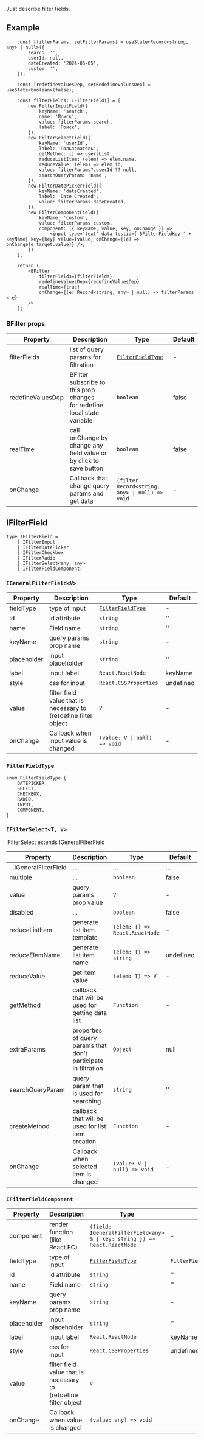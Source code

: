 Just describe filter fields.

## Example
```
	const [filterParams, setFilterParams] = useState<Record<string, any> | null>({
		search: '',
		userId: null,
		dateCreated: '2024-05-05',
		custom: '',
	});

	const [redefineValuesDep, setRedefineValuesDep] = useState<boolean>(false);

	const filterFields: IFilterField[] = [
		new FilterInputField({
			keyName: 'search',
			name: 'Поиск',
			value: filterParams.search,
			label: 'Поиск',
		}),
		new FilterSelectField({
			keyName: 'userId',
			label: 'Пользователь',
			getMethod: () => usersList,
			reduceListItem: (elem) => elem.name,
			reduceValue: (elem) => elem.id,
			value: filterParams?.userId ?? null,
			searchQueryParam: 'name',
		}),
		new FilterDatePickerField({
			keyName: 'dateCreated',
			label: 'Date Created',
			value: filterParams.dateCreated,
		}),
		new FilterComponentField({
			keyName: 'custom',
			value: filterParams.custom,
			component: ({ keyName, value, key, onChange }) =>
				<input type='text' data-testid={'BFilterFieldKey-' + keyName} key={key} value={value} onChange={(e) => onChange(e.target.value)} />,
		})
	];

	return (
		<BFilter
			filterFields={filterFields}
			redefineValuesDep={redefineValuesDep}
			realTime={true}
			onChange={(e: Record<string, any> | null) => filterParams = e}
		/>
	);
```

### BFilter props

Property           | Description                                 | Type                  | Default
------------------ | ------------------------------------------- | --------------------- | -------------------
filterFields       | list of query params for filtration                                          | [```FilterFieldType```](#ifilterfield)         | -
redefineValuesDep  | BFilter subscribe to this prop changes <br>for redefine local state variable | ```boolean```          | false
realTime           | call onChange by change any field value or by click to save button  | ```boolean```          | false
onChange           | Callback that change query params and get data                      | ``` (filter: Record<string, any> \| null) => void ``` | -


## IFilterField

```
type IFilterField =
	| IFilterInput
	| IFilterDatePicker
	| IFilterCheckbox
	| IFilterRadio
	| IFilterSelect<any, any>
	| IFilterFieldComponent;
```

### `IGeneralFilterField<V>`

Property           | Description                                 | Type                  | Default
------------------ | ------------------------------------------- | --------------------- | -------------------
fieldType          | type of input                               | [``` FilterFieldType ```](#filterfieldtype)         | -
id                 | id attribute | ```string```          | ''
name               | Field name  | ```string```          | ''
keyName            | query params prop name  | ```string```          | -
placeholder        | input placeholder  | ```string```          | ''
label              | input label  | ```React.ReactNode```          | keyName
style              | css for input  | ```React.CSSProperties```          | undefined
value              | filter field value that is necessary to (re)define filter object  | ```V```          | -
onChange           | Callback when input value is changed                      | ``` (value: V \| null) => void ``` | -

### `FilterFieldType`

```
enum FilterFieldType {
	DATEPICKER,
	SELECT,
	CHECKBOX,
	RADIO,
	INPUT,
	COMPONENT,
}
```

### `IFilterSelect<T, V>`

IFilterSelect extends IGeneralFilterField

Property           | Description                                 | Type                  | Default
------------------ | ------------------------------------------- | --------------------- | -------------------
...IGeneralFilterField          | ...                               | ...         | ...
multiple                 | ... | ```boolean```          | false
value                 | query params prop value | ```V```          | -
disabled               | ...  | ```boolean```          | false
reduceListItem            | generate list item template  | ``` (elem: T) => React.ReactNode ``` | -
reduceElemName        | generate list item name  | ``` (elem: T) => string ```          | undefined
reduceValue              | get item value  | ``` (elem: T) => V ```          | -
getMethod              | callback that will be used for getting data list  | ```Function```          | -
extraParams              | properties of query params that don't participate in filtration  | ```Object```          | null
searchQueryParam              | query param that is used for searching  | ```string```          | ''
createMethod              | callback that will be used for list item creation  | ```Function```          | -
onChange           | Callback when selected item is changed                      | ``` (value: V \| null) => void ``` | -

### `IFilterFieldComponent`

Property           | Description                                 | Type                  | Default
------------------ | ------------------------------------------- | --------------------- | -------------------
component                 | render function (like React.FC) | ```(field: IGeneralFilterField<any> & { key: string }) => React.ReactNode``` | -
fieldType                 | type of input                | [``` FilterFieldType ```](#filterfieldtype)         | ```FilterFieldType.COMPONENT```
id                 | id attribute | ```string```          | ''
name               | Field name  | ```string```          | ''
keyName            | query params prop name  | ```string```          | -
placeholder        | input placeholder  | ```string```          | ''
label              | input label  | ```React.ReactNode```          | keyName
style              | css for input  | ```React.CSSProperties```          | undefined
value              | filter field value that is necessary to (re)define filter object  | ```V```          | 
onChange           | Callback when value is changed                      | ``` (value: any) => void ``` | 


